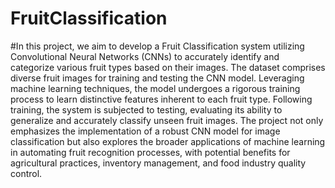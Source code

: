 # FruitClassification
#In this project, we aim to develop a Fruit Classification system utilizing Convolutional Neural Networks (CNNs) to accurately identify and categorize various fruit types based on their images. The dataset comprises diverse fruit images for training and testing the CNN model. Leveraging machine learning techniques, the model undergoes a rigorous training process to learn distinctive features inherent to each fruit type. Following training, the system is subjected to testing, evaluating its ability to generalize and accurately classify unseen fruit images. The project not only emphasizes the implementation of a robust CNN model for image classification but also explores the broader applications of machine learning in automating fruit recognition processes, with potential benefits for agricultural practices, inventory management, and food industry quality control.
